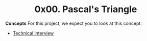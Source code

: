 <center><h1>0x00. Pascal's Triangle</h1></center>

<p>
<b>Concepts</b>
For this project, we expect you to look at this concept:
<br>



<ul>
<li><a href="https://alx-intranet.hbtn.io/concepts/100005">Technical interview</a></li>
</ul>
</p>

